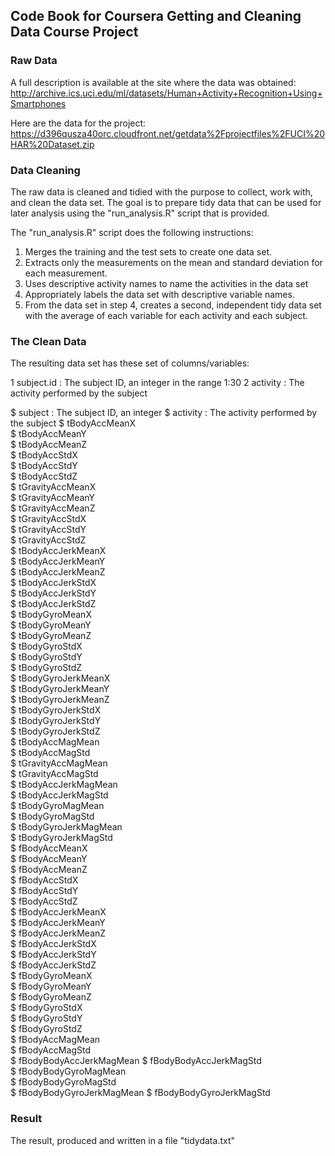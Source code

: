 ## Code Book for Coursera Getting and Cleaning Data Course Project

### Raw Data
A full description is available at the site where the data was obtained: 
http://archive.ics.uci.edu/ml/datasets/Human+Activity+Recognition+Using+Smartphones 

Here are the data for the project:
https://d396qusza40orc.cloudfront.net/getdata%2Fprojectfiles%2FUCI%20HAR%20Dataset.zip 

### Data Cleaning

The raw data is cleaned and tidied with the purpose to collect, work with, and clean the data set. The goal is to prepare tidy data that can be used for later analysis using the "run_analysis.R" script that is provided.

The "run_analysis.R" script does the following instructions:

1. Merges the training and the test sets to create one data set.
2. Extracts only the measurements on the mean and standard deviation for each measurement. 
3. Uses descriptive activity names to name the activities in the data set
4. Appropriately labels the data set with descriptive variable names. 
5. From the data set in step 4, creates a second, independent tidy data set with the average of each variable for each activity and each subject.

### The Clean Data
The resulting data set has these set of columns/variables:

1 subject.id : The subject ID, an integer in the range 1:30
2 activity : The activity performed by the subject

 $ subject  : The subject ID, an integer
 $ activity : The activity performed by the subject
 $ tBodyAccMeanX           
 $ tBodyAccMeanY           
 $ tBodyAccMeanZ           
 $ tBodyAccStdX            
 $ tBodyAccStdY            
 $ tBodyAccStdZ            
 $ tGravityAccMeanX        
 $ tGravityAccMeanY        
 $ tGravityAccMeanZ        
 $ tGravityAccStdX         
 $ tGravityAccStdY         
 $ tGravityAccStdZ         
 $ tBodyAccJerkMeanX       
 $ tBodyAccJerkMeanY       
 $ tBodyAccJerkMeanZ       
 $ tBodyAccJerkStdX        
 $ tBodyAccJerkStdY        
 $ tBodyAccJerkStdZ        
 $ tBodyGyroMeanX          
 $ tBodyGyroMeanY          
 $ tBodyGyroMeanZ          
 $ tBodyGyroStdX           
 $ tBodyGyroStdY           
 $ tBodyGyroStdZ           
 $ tBodyGyroJerkMeanX      
 $ tBodyGyroJerkMeanY      
 $ tBodyGyroJerkMeanZ      
 $ tBodyGyroJerkStdX       
 $ tBodyGyroJerkStdY       
 $ tBodyGyroJerkStdZ       
 $ tBodyAccMagMean         
 $ tBodyAccMagStd          
 $ tGravityAccMagMean      
 $ tGravityAccMagStd       
 $ tBodyAccJerkMagMean     
 $ tBodyAccJerkMagStd      
 $ tBodyGyroMagMean        
 $ tBodyGyroMagStd         
 $ tBodyGyroJerkMagMean    
 $ tBodyGyroJerkMagStd     
 $ fBodyAccMeanX           
 $ fBodyAccMeanY           
 $ fBodyAccMeanZ           
 $ fBodyAccStdX            
 $ fBodyAccStdY            
 $ fBodyAccStdZ            
 $ fBodyAccJerkMeanX       
 $ fBodyAccJerkMeanY       
 $ fBodyAccJerkMeanZ       
 $ fBodyAccJerkStdX        
 $ fBodyAccJerkStdY        
 $ fBodyAccJerkStdZ        
 $ fBodyGyroMeanX          
 $ fBodyGyroMeanY          
 $ fBodyGyroMeanZ          
 $ fBodyGyroStdX           
 $ fBodyGyroStdY           
 $ fBodyGyroStdZ           
 $ fBodyAccMagMean         
 $ fBodyAccMagStd          
 $ fBodyBodyAccJerkMagMean 
 $ fBodyBodyAccJerkMagStd  
 $ fBodyBodyGyroMagMean    
 $ fBodyBodyGyroMagStd     
 $ fBodyBodyGyroJerkMagMean
 $ fBodyBodyGyroJerkMagStd 

### Result
The result, produced and written in a file "tidydata.txt"